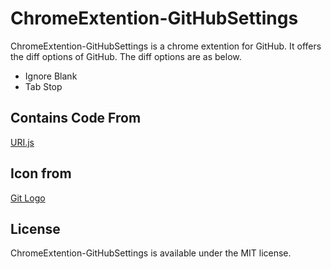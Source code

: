 # ChromeExtention-GitHubSettings

ChromeExtention-GitHubSettings is a chrome extention for GitHub. It offers the diff options of GitHub.
The diff options are as below.
- Ignore Blank
- Tab Stop

## Contains Code From
[URI.js](https://github.com/medialize/URI.js)

## Icon from
[Git Logo](https://git-scm.com/downloads/logos)

## License
ChromeExtention-GitHubSettings is available under the MIT license.
